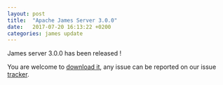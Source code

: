```yaml
---
layout: post
title:  "Apache James Server 3.0.0"
date:   2017-07-20 16:13:22 +0200
categories: james update
---
```


James server 3.0.0 has been released !

You are welcome to [download it][download], any issue can be reported on our issue [tracker][tracker].

[tracker]: https://issues.apache.org/jira/browse/JAMES
[download]: http://james.apache.org/download.cgi#Apache_James_Server